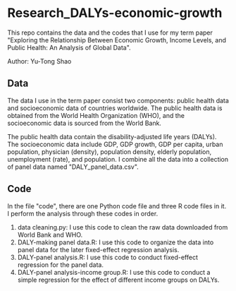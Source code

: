 # Research_DALYs-economic-growth
This repo contains the data and the codes that I use for my term paper "Exploring the Relationship Between Economic Growth, Income Levels, and Public Health: An Analysis of Global Data".

Author: Yu-Tong Shao

## Data
The data I use in the term paper consist two components: public health data and socioeconomic data of countries worldwide. The public health data is obtained from the World Health Organization (WHO), and the socioeconomic data is sourced from the World Bank.

The public health data contain the disability-adjusted life years (DALYs). The socioeconomic data include GDP, GDP growth, GDP per capita, urban population, physician (density), population density, elderly population, unemployment (rate), and population.
I combine all the data into a collection of panel data named "DALY_panel_data.csv".

## Code
In the file "code", there are one Python code file and three R code files in it. I perform the analysis through these codes in order.
1. data cleaning.py: I use this code to clean the raw data downloaded from World Bank and WHO.
2. DALY-making panel data.R: I use this code to organize the data into panel data for the later fixed-effect regression analysis.
3. DALY-panel analysis.R: I use this code to conduct fixed-effect regression for the panel data.
4. DALY-panel analysis-income group.R: I use this code to conduct a simple regression for the effect of different income groups on DALYs.
